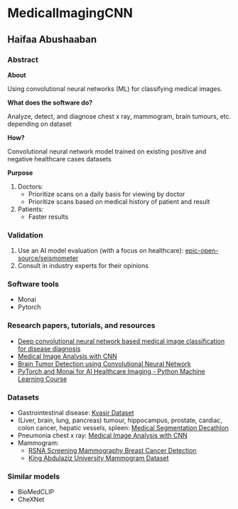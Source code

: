# MedicalImagingCNN

## Haifaa Abushaaban

### Abstract

**About**

Using convolutional neural networks (ML) for classifying medical images.

**What does the software do?**

Analyze, detect, and diagnose chest x ray, mammogram, brain tumours, etc. depending on dataset

**How?**

Convolutional neural network model trained on existing positive and negative healthcare cases datasets

**Purpose**

1. Doctors:
    - Prioritize scans on a daily basis for viewing by doctor
    - Prioritize scans based on medical history of patient and result
2. Patients:
    - Faster results

### Validation

1. Use an AI model evaluation (with a focus on healthcare): [epic-open-source/seismometer](https://github.com/epic-open-source/seismometer)
2. Consult in industry experts for their opinions

### Software tools
- Monai
- Pytorch

### Research papers, tutorials, and resources
- [Deep convolutional neural network based medical image classification for disease diagnosis](https://journalofbigdata.springeropen.com/articles/10.1186/s40537-019-0276-2#Sec6)
- [Medical Image Analysis with CNN](https://www.kaggle.com/code/ghitabenjrinija/medical-image-analysis-with-cnn)
- [Brain Tumor Detection using Convolutional Neural Network](https://www.youtube.com/watch?v=sR-2KXuaQRw)
- [PyTorch and Monai for AI Healthcare Imaging - Python Machine Learning Course](https://www.youtube.com/watch?v=M3ZWfamWrBM)

### Datasets
- Gastrointestinal disease: [Kvasir Dataset](https://www.kaggle.com/datasets/meetnagadia/kvasir-dataset)
- (Liver, brain, lung, pancreas) tumour, hippocampus, prostate, cardiac, colon cancer, hepatic vessels, spleen: [Medical Segmentation Decathlon](http://medicaldecathlon.com/)
- Pneumonia chest x ray: [Medical Image Analysis with CNN](https://www.kaggle.com/code/ghitabenjrinija/medical-image-analysis-with-cnn)
- Mammogram:
    - [RSNA Screening Mammography Breast Cancer Detection](https://www.kaggle.com/competitions/rsna-breast-cancer-detection/data?select=sample_submission.csv)
    - [King Abdulaziz University Mammogram Dataset](https://www.kaggle.com/datasets/asmaasaad/king-abdulaziz-university-mammogram-dataset)

### Similar models
- BioMedCLIP
- CheXNet